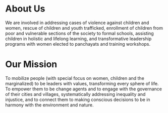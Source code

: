 # About Us

We are involved in addressing cases of violence against children and women, rescue of children and youth trafficked, enrollment of children from poor and vulnerable sections of the society to formal schools, assisting children in holistic and lifelong learning, and transformative leadership programs with women elected to panchayats and training workshops.

# Our Mission

To mobilize people (with special focus on women, children and the marginalized) to be leaders with values, transforming every sphere of life. To empower them to be change agents and to engage with the governance of their cities and villages, systematically addressing inequality and injustice, and to connect them to making conscious decisions to be in harmony with the environment and nature.

